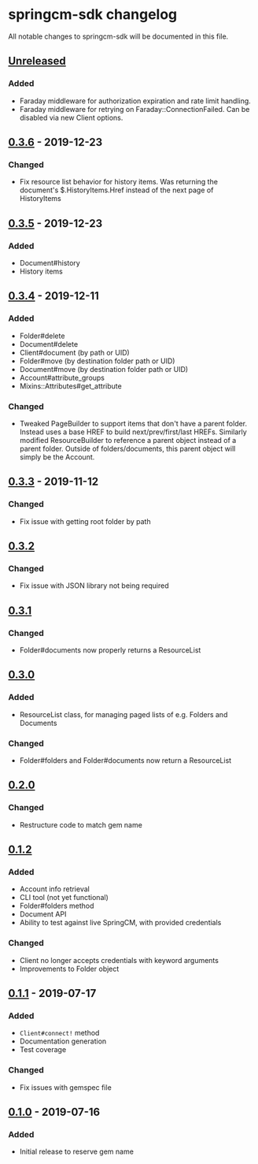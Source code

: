 # springcm-sdk changelog

All notable changes to springcm-sdk will be documented in this file.

## [Unreleased]
### Added
* Faraday middleware for authorization expiration and rate limit handling.
* Faraday middleware for retrying on Faraday::ConnectionFailed. Can be
  disabled via new Client options.

## [0.3.6] - 2019-12-23
### Changed
* Fix resource list behavior for history items. Was returning the document's
  $.HistoryItems.Href instead of the next page of HistoryItems

## [0.3.5] - 2019-12-23
### Added
* Document#history
* History items

## [0.3.4] - 2019-12-11
### Added
* Folder#delete
* Document#delete
* Client#document (by path or UID)
* Folder#move (by destination folder path or UID)
* Document#move (by destination folder path or UID)
* Account#attribute_groups
* Mixins::Attributes#get_attribute

### Changed
* Tweaked PageBuilder to support items that don't have a parent folder.
  Instead uses a base HREF to build next/prev/first/last HREFs. Similarly
  modified ResourceBuilder to reference a parent object instead of a parent
  folder. Outside of folders/documents, this parent object will simply be
  the Account.

## [0.3.3] - 2019-11-12
### Changed
* Fix issue with getting root folder by path

## [0.3.2]
### Changed
* Fix issue with JSON library not being required

## [0.3.1]
### Changed
* Folder#documents now properly returns a ResourceList

## [0.3.0]
### Added
* ResourceList class, for managing paged lists of e.g. Folders and Documents

### Changed
* Folder#folders and Folder#documents now return a ResourceList

## [0.2.0]
### Changed
* Restructure code to match gem name

## [0.1.2]
### Added
* Account info retrieval
* CLI tool (not yet functional)
* Folder#folders method
* Document API
* Ability to test against live SpringCM, with provided credentials

### Changed
* Client no longer accepts credentials with keyword arguments
* Improvements to Folder object

## [0.1.1] - 2019-07-17
### Added
* `Client#connect!` method
* Documentation generation
* Test coverage

### Changed
* Fix issues with gemspec file

## [0.1.0] - 2019-07-16
### Added
* Initial release to reserve gem name

[Unreleased]: https://github.com/paulholden2/springcm-sdk/compare/0.3.6...HEAD
[0.1.0]: https://github.com/paulholden2/springcm-sdk/releases/tag/0.1.0
[0.1.1]: https://github.com/paulholden2/springcm-sdk/releases/tag/0.1.1
[0.1.2]: https://github.com/paulholden2/springcm-sdk/releases/tag/0.1.2
[0.2.0]: https://github.com/paulholden2/springcm-sdk/releases/tag/0.2.0
[0.3.0]: https://github.com/paulholden2/springcm-sdk/releases/tag/0.3.0
[0.3.1]: https://github.com/paulholden2/springcm-sdk/releases/tag/0.3.1
[0.3.2]: https://github.com/paulholden2/springcm-sdk/releases/tag/0.3.2
[0.3.3]: https://github.com/paulholden2/springcm-sdk/releases/tag/0.3.3
[0.3.4]: https://github.com/paulholden2/springcm-sdk/releases/tag/0.3.4
[0.3.5]: https://github.com/paulholden2/springcm-sdk/releases/tag/0.3.5
[0.3.6]: https://github.com/paulholden2/springcm-sdk/releases/tag/0.3.6
